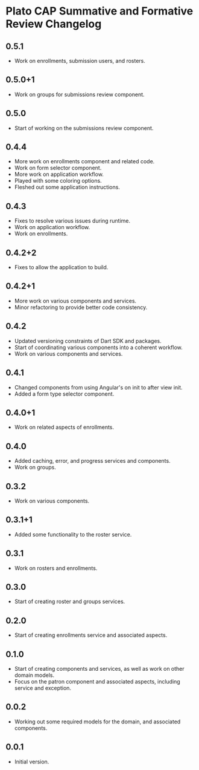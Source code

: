 # Plato CAP Summative and Formative Review Changelog

## 0.5.1
- Work on enrollments, submission users, and rosters.

## 0.5.0+1
- Work on groups for submissions review component.

## 0.5.0
- Start of working on the submissions review component.

## 0.4.4
- More work on enrollments component and related code.
- Work on form selector component.
- More work on application workflow.
- Played with some coloring options.
- Fleshed out some application instructions.

## 0.4.3
- Fixes to resolve various issues during runtime.
- Work on application workflow.
- Work on enrollments.

## 0.4.2+2
- Fixes to allow the application to build.

## 0.4.2+1
- More work on various components and services.
- Minor refactoring to provide better code consistency.

## 0.4.2
- Updated versioning constraints of Dart SDK and packages.
- Start of coordinating various components into a coherent workflow.
- Work on various components and services.

## 0.4.1
- Changed components from using Angular's on init to after view init.
- Added a form type selector component.

## 0.4.0+1
- Work on related aspects of enrollments.

## 0.4.0
- Added caching, error, and progress services and components.
- Work on groups.

## 0.3.2
- Work on various components.

## 0.3.1+1
- Added some functionality to the roster service.

## 0.3.1
- Work on rosters and enrollments.

## 0.3.0
- Start of creating roster and groups services.

## 0.2.0
- Start of creating enrollments service and associated aspects.

## 0.1.0
- Start of creating components and services, as well as work on other domain
models.
- Focus on the patron component and associated aspects, including service and
exception.

## 0.0.2
- Working out some required models for the domain, and associated components.

## 0.0.1
- Initial version.

